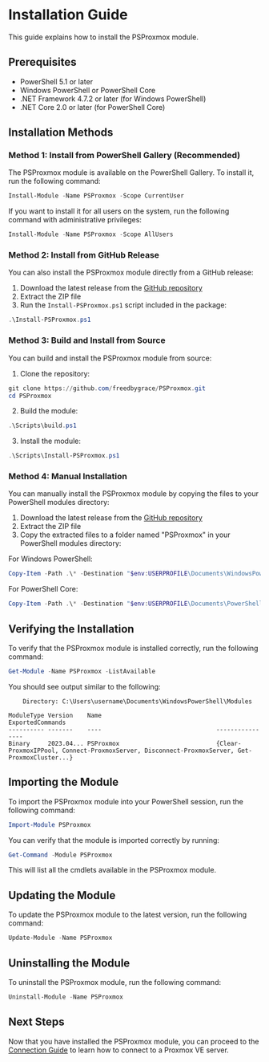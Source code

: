 # Installation Guide

This guide explains how to install the PSProxmox module.

## Prerequisites

- PowerShell 5.1 or later
- Windows PowerShell or PowerShell Core
- .NET Framework 4.7.2 or later (for Windows PowerShell)
- .NET Core 2.0 or later (for PowerShell Core)

## Installation Methods

### Method 1: Install from PowerShell Gallery (Recommended)

The PSProxmox module is available on the PowerShell Gallery. To install it, run the following command:

```powershell
Install-Module -Name PSProxmox -Scope CurrentUser
```

If you want to install it for all users on the system, run the following command with administrative privileges:

```powershell
Install-Module -Name PSProxmox -Scope AllUsers
```

### Method 2: Install from GitHub Release

You can also install the PSProxmox module directly from a GitHub release:

1. Download the latest release from the [GitHub repository](https://github.com/freedbygrace/PSProxmox/releases)
2. Extract the ZIP file
3. Run the `Install-PSProxmox.ps1` script included in the package:

```powershell
.\Install-PSProxmox.ps1
```

### Method 3: Build and Install from Source

You can build and install the PSProxmox module from source:

1. Clone the repository:
```powershell
git clone https://github.com/freedbygrace/PSProxmox.git
cd PSProxmox
```

2. Build the module:
```powershell
.\Scripts\build.ps1
```

3. Install the module:
```powershell
.\Scripts\Install-PSProxmox.ps1
```

### Method 4: Manual Installation

You can manually install the PSProxmox module by copying the files to your PowerShell modules directory:

1. Download the latest release from the [GitHub repository](https://github.com/freedbygrace/PSProxmox/releases)
2. Extract the ZIP file
3. Copy the extracted files to a folder named "PSProxmox" in your PowerShell modules directory:

For Windows PowerShell:
```powershell
Copy-Item -Path .\* -Destination "$env:USERPROFILE\Documents\WindowsPowerShell\Modules\PSProxmox" -Recurse -Force
```

For PowerShell Core:
```powershell
Copy-Item -Path .\* -Destination "$env:USERPROFILE\Documents\PowerShell\Modules\PSProxmox" -Recurse -Force
```

## Verifying the Installation

To verify that the PSProxmox module is installed correctly, run the following command:

```powershell
Get-Module -Name PSProxmox -ListAvailable
```

You should see output similar to the following:

```
    Directory: C:\Users\username\Documents\WindowsPowerShell\Modules

ModuleType Version    Name                                ExportedCommands
---------- -------    ----                                ----------------
Binary     2023.04... PSProxmox                           {Clear-ProxmoxIPPool, Connect-ProxmoxServer, Disconnect-ProxmoxServer, Get-ProxmoxCluster...}
```

## Importing the Module

To import the PSProxmox module into your PowerShell session, run the following command:

```powershell
Import-Module PSProxmox
```

You can verify that the module is imported correctly by running:

```powershell
Get-Command -Module PSProxmox
```

This will list all the cmdlets available in the PSProxmox module.

## Updating the Module

To update the PSProxmox module to the latest version, run the following command:

```powershell
Update-Module -Name PSProxmox
```

## Uninstalling the Module

To uninstall the PSProxmox module, run the following command:

```powershell
Uninstall-Module -Name PSProxmox
```

## Next Steps

Now that you have installed the PSProxmox module, you can proceed to the [Connection Guide](Connection.md) to learn how to connect to a Proxmox VE server.
